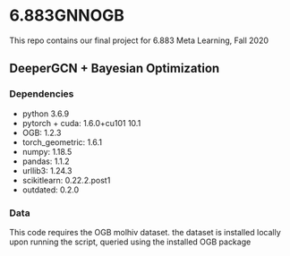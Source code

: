 # 6.883GNNOGB

This repo contains our final project for 6.883 Meta Learning, Fall 2020

## DeeperGCN + Bayesian Optimization

### Dependencies
* python 3.6.9
* pytorch + cuda:  1.6.0+cu101 10.1
* OGB:  1.2.3
* torch_geometric:  1.6.1
* numpy:  1.18.5
* pandas:  1.1.2
* urllib3:  1.24.3
* scikitlearn:  0.22.2.post1
* outdated:  0.2.0

### Data
This code requires the OGB molhiv dataset. the dataset is installed locally upon running the script, queried using the installed OGB package
